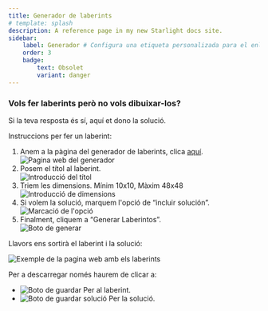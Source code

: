 ```yaml
---
title: Generador de laberints
# template: splash
description: A reference page in my new Starlight docs site.
sidebar:
    label: Generador # Configura una etiqueta personalizada para el enlace
    order: 3
    badge:
        text: Obsolet
        variant: danger
---
```


### Vols fer laberints però no vols dibuixar-los?

<p>Si la teva resposta és sí, aquí et dono la solució.</p>

<p>Instruccions per fer un laberint:</p>
<ol id="generador">
    <li>
        Anem a la pàgina del generador de laberints, clica <a href="//www.genempire.com/generador-de-laberintos">aquí</a>.<br>
        <img class="web" src="/img/laberints/generador1.jpg" alt="Pagina web del generador" title="Pagina web del generador"/>
    </li>
    <li>
        Posem el títol al laberint.<br>
        <img  class="subweb" src="/img/laberints/gen1.jpg" alt="Introducció del títol" title="Introducció del títol"/>
    </li>
    <li>
        Triem les dimensions. Mínim 10x10, Màxim 48x48<br>
        <img class="subweb" src="/img/laberints/gen2.jpg" alt="Introducció de dimensions" title="Introducció de dimensions"/>
    </li>
    <li>
        Si volem la solució, marquem l'opció de “incluir solución”.<br>
        <img class="subweb" src="/img/laberints/gen3.jpg" alt="Marcació de l'opció"  title="Marcacio de l'opció"/>
    </li>
    <li>
        Finalment, cliquem a “Generar Laberintos”.<br>
        <img  class="subweb" src="/img/laberints/gen4.jpg" alt="Boto de generar" title="Boto de generar"/>
    </li>
</ol>

<p>Llavors ens sortirà el laberint i la solució:</p>
<img class="web" src="/img/laberints/generador2.png" alt="Exemple de la pagina web amb els laberints" title="Exemple de la pagina web amb els laberints"/>

<p>Per a descarregar només haurem de clicar a:</p>
<ul>
    <li>
        <img class="boto" src="/img/laberints/gen5.png" alt="Boto de guardar" title="Boto de guardar"/>&nbsp;Per al laberint.
    </li>
    <li>
        <img class="boto" src="/img/laberints/gen6.png" alt="Boto de guardar solució" title="Boto de guardar solució"/>&nbsp;Per la solució.
    </li>
</ul>